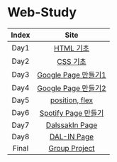 # Web-Study
|Index|Site|
|:---:|:---:|
|Day1|[HTML 기초](https://html-css-day1-js.netlify.app/)|
|Day2|[CSS 기초](https://html-css-day2-js.netlify.app/)|
|Day3|[Google Page 만들기1](https://html-css-day3-js.netlify.app/)|
|Day4|[Google Page 만들기2](https://html-css-day4-js.netlify.app/)|
|Day5|[position, flex](https://html-css-day5-js.netlify.app/)|
|Day6|[Spotify Page 만들기](https://html-css-day6-js.netlify.app/)|
|Day7|[DalssakIn Page](https://html-css-day7-js.netlify.app/)|
|Day8|[DAL-IN Page](https://html-css-day8-js.netlify.app/)|
|Final|[Group Project](https://github.com/hyun-june/HTML-CSS-4-3-TeamProject)|
